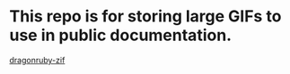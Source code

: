 # This repo is for storing large GIFs to use in public documentation.

[dragonruby-zif](https://github.com/danhealy/dragonruby-zif)
